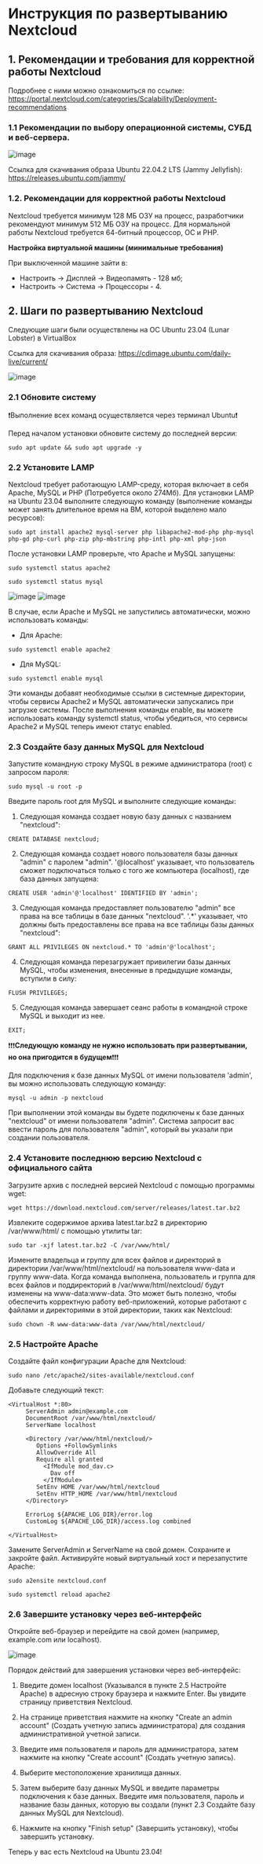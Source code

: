 # Инструкция по развертыванию Nextcloud
## 1. Рекомендации и требования для корректной работы Nextcloud
Подробнее с ними можно ознакомиться по ссылке:
https://portal.nextcloud.com/categories/Scalability/Deployment-recommendations
### 1.1 Рекомендации по выбору операционной системы, СУБД и веб-сервера.

![image](https://user-images.githubusercontent.com/78814540/230606501-6a30be6f-75fd-46c9-b9b3-500635ca3788.png)

Ссылка для скачивания образа Ubuntu 22.04.2 LTS (Jammy Jellyfish): https://releases.ubuntu.com/jammy/
### 1.2. Рекомендации для корректной работы Nextcloud
Nextcloud требуется минимум 128 МБ ОЗУ на процесс, разработчики рекомендуют минимум 512 МБ ОЗУ на процесс.
Для нормальной работы Nextcloud требуется 64-битный процессор, ОС и PHP.

**Настройка виртуальной машины (минимальные требования)**

При выключенной машине зайти в:
- Настроить -> Дисплей -> Видеопамять - 128 мб;
- Настроить -> Система -> Процессоры - 4.

## 2. Шаги по развертыванию Nextcloud
Следующие шаги были осуществлены на ОС Ubuntu 23.04 (Lunar Lobster) в VirtualBox

Ссылка для скачивания образа: https://cdimage.ubuntu.com/daily-live/current/

![image](https://user-images.githubusercontent.com/78814540/230652975-766f47c5-fc57-415e-b4fe-64d5886aa7b9.png)

### 2.1 Обновите систему
❗Выполнение всех команд осуществляется через терминал Ubuntu❗

Перед началом установки обновите систему до последней версии:
```
sudo apt update && sudo apt upgrade -y
```

### 2.2 Установите LAMP
Nextcloud требует работающую LAMP-среду, которая включает в себя Apache, MySQL и PHP (Потребуется около 274Мб). Для установки LAMP на Ubuntu 23.04 выполните следующую команду (выполнение команды может занять длительное время на ВМ, которой выделено мало ресурсов):
```
sudo apt install apache2 mysql-server php libapache2-mod-php php-mysql php-gd php-curl php-zip php-mbstring php-intl php-xml php-json
```
После установки LAMP проверьте, что Apache и MySQL запущены:
```
sudo systemctl status apache2
```
```
sudo systemctl status mysql
```
![image](https://user-images.githubusercontent.com/78814540/230653378-9ad37b67-c1a8-4fd2-8d6f-23bb9fe6e99c.png)
![image](https://user-images.githubusercontent.com/78814540/230653442-59c7cbfd-f7ca-4246-a94a-6ac703180d5f.png)

В случае, если Apache и MySQL не запустились автоматически, можно использовать команды:
- Для Apache:
```
sudo systemctl enable apache2
```
- Для MySQL:
```
sudo systemctl enable mysql
```
Эти команды добавят необходимые ссылки в системные директории, чтобы сервисы Apache2 и MySQL автоматически запускались при загрузке системы.
После выполнения команды enable, вы можете использовать команду systemctl status, чтобы убедиться, что сервисы Apache2 и MySQL теперь имеют статус enabled.

### 2.3 Создайте базу данных MySQL для Nextcloud
Запустите командную строку MySQL в режиме администратора (root) с запросом пароля:
```
sudo mysql -u root -p
```
Введите пароль root для MySQL и выполните следующие команды:

1. Следующая команда создает новую базу данных с названием "nextcloud":
```
CREATE DATABASE nextcloud;
```
2. Следующая команда создает нового пользователя базы данных "admin" с паролем "admin". '@localhost' указывает, что пользователь сможет подключаться только с того же компьютера (localhost), где база данных запущена:
```
CREATE USER 'admin'@'localhost' IDENTIFIED BY 'admin';
```
3. Следующая команда предоставляет пользователю "admin" все права на все таблицы в базе данных "nextcloud". '.*' указывает, что должны быть предоставлены все права на все таблицы базы данных "nextcloud":
```
GRANT ALL PRIVILEGES ON nextcloud.* TO 'admin'@'localhost';
```
4. Следующая команда перезагружает привилегии базы данных MySQL, чтобы изменения, внесенные в предыдущие команды, вступили в силу:
```
FLUSH PRIVILEGES;
```
5. Следующая команда завершает сеанс работы в командной строке MySQL и выходит из нее.
```
EXIT;
```
❗❗❗**Следующую команду не нужно использовать при развертывании, но она пригодится в будущем**❗❗❗

Для подключения к базе данных MySQL от имени пользователя 'admin', вы можно использовать следующую команду:
```
mysql -u admin -p nextcloud
```
При выполнении этой команды вы будете подключены к базе данных "nextcloud" от имени пользователя "admin". Система запросит вас ввести пароль для пользователя "admin", который вы указали при создании пользователя.

### 2.4 Установите последнюю версию Nextcloud с официального сайта
Загрузите архив с последней версией Nextcloud с помощью программы wget:
```
wget https://download.nextcloud.com/server/releases/latest.tar.bz2
```
Извлеките содержимое архива latest.tar.bz2 в директорию /var/www/html/ с помощью утилиты tar:
```
sudo tar -xjf latest.tar.bz2 -C /var/www/html/
```
Измените владельца и группу для всех файлов и директорий в директории /var/www/html/nextcloud/ на пользователя www-data и группу www-data. Когда команда выполнена, пользователь и группа для всех файлов и поддиректорий в /var/www/html/nextcloud/ будут изменены на www-data:www-data. Это может быть полезно, чтобы обеспечить корректную работу веб-приложений, которые работают с файлами и директориями в этой директории, таких как Nextcloud:
```
sudo chown -R www-data:www-data /var/www/html/nextcloud/
```
### 2.5 Настройте Apache
Создайте файл конфигурации Apache для Nextcloud:
```
sudo nano /etc/apache2/sites-available/nextcloud.conf
```
Добавьте следующий текст:
```
<VirtualHost *:80>
     ServerAdmin admin@example.com
     DocumentRoot /var/www/html/nextcloud/
     ServerName localhost

     <Directory /var/www/html/nextcloud/>
        Options +FollowSymlinks
        AllowOverride All
        Require all granted
          <IfModule mod_dav.c>
            Dav off
          </IfModule>
        SetEnv HOME /var/www/html/nextcloud
        SetEnv HTTP_HOME /var/www/html/nextcloud
     </Directory>

     ErrorLog ${APACHE_LOG_DIR}/error.log
     CustomLog ${APACHE_LOG_DIR}/access.log combined

</VirtualHost>
```
Замените ServerAdmin и ServerName на свой домен. Сохраните и закройте файл.
Активируйте новый виртуальный хост и перезапустите Apache:
```
sudo a2ensite nextcloud.conf
```
```
sudo systemctl reload apache2
```
### 2.6 Завершите установку через веб-интерфейс
Откройте веб-браузер и перейдите на свой домен (например, example.com или localhost).

![image](https://user-images.githubusercontent.com/78814540/230659983-ebf33b4f-3a85-498e-86c9-3c8d24ed9ee8.png)

Порядок действий для завершения установки через веб-интерфейс:
1. Введите домен localhost (Указывался в пункте 2.5 Настройте Apache) в адресную строку браузера и нажмите Enter. Вы увидите страницу приветствия Nextcloud.

2. На странице приветствия нажмите на кнопку "Create an admin account" (Создать учетную запись администратора) для создания административной учетной записи.

3. Введите имя пользователя и пароль для администратора, затем нажмите на кнопку "Create account" (Создать учетную запись).

4. Выберите местоположение хранилища данных.

5. Затем выберите базу данных MySQL и введите параметры подключения к базе данных. Введите имя пользователя, пароль и название базы данных, которую вы создали (пункт 2.3 Создайте базу данных MySQL для Nextcloud).

6. Нажмите на кнопку "Finish setup" (Завершить установку), чтобы завершить установку.

Теперь у вас есть Nextcloud на Ubuntu 23.04!
